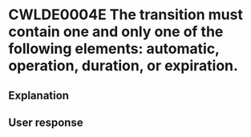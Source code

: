 # CWLDE0004E The transition must contain one and only one of the following elements: automatic, operation, duration, or expiration.

## Explanation

## User response